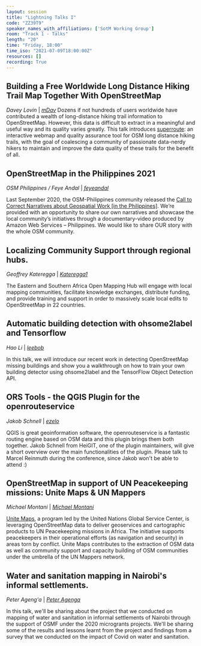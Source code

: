 ```yaml
---
layout: session
title: "Lightning Talks I"
code: "ZZ39T9"
speaker_names_with_affiliations: ['SotM Working Group']
room: "Track 1 - Talks"
length: "20"
time: "Friday, 18:00"
time_iso: "2021-07-09T18:00:00Z"
resources: []
recording: True
---
```

## Building a Free Worldwide Long Distance Hiking Trail Map Together With OpenStreetMap 
*Davey Lovin* | *[mDav](https://www.openstreetmap.org/user/mDav)*
Dozens if not hundreds of users worldwide have contributed a wealth of long-distance hiking trail information to OpenStreetMap. However, this data is difficult to extract in a meaningful and useful way and its quality varies greatly. This talk introduces [superroute](https://superroute.org/): an interactive webmap and quality assurance tool for OSM long distance hiking trails, with the goal of coalescing a community of passionate data-nerdy hikers to maintain and improve the data quality of these trails for the benefit of all. 

## OpenStreetMap in the Philippines 2021 
*OSM Philippines / Feye Andal* | *[feyeandal](https://www.openstreetmap.org/user/feyeandal)*

Last September 2020, the OSM-Philippines community released the [Call to Correct Narratives about Geospatial Work [in the Philippines]](https://wiki.openstreetmap.org/w/images/a/aa/A_Call_to_Correct_Narratives_about_Geospatial_Work.pdf). We’re provided with an opportunity to share our own narratives and showcase the local community’s initiatives through a documentary-video produced by Amazon Web Services – Philippines. We would like to share OUR story with the whole OSM community.

## Localizing Community Support through regional hubs. 
*Geoffrey Kateregga* | *[Kateregga1](https://www.openstreetmap.org/user/Kateregga1)*

The Eastern and Southern Africa Open Mapping Hub will engage with local mapping communities, facilitate knowledge exchanges, distribute funding, and provide training and support in order to massively scale local edits to OpenStreetMap in 22 countries. 

## Automatic building detection with ohsome2label and Tensorflow 
*Hao Li* | *[leebob](https://www.openstreetmap.org/user/leebob)*

In this talk, we will introduce our recent work in detecting OpenStreetMap missing buildings and show you a walkthrough on how to train your own building detector using ohsome2label and the TensorFlow Object Detection API.

## ORS Tools - the QGIS Plugin for the openrouteservice 
*Jakob Schnell* | *[ezelo](https://www.openstreetmap.org/user/ezelo)*

QGIS is great geoinformation software, the openrouteservice is a fantastic routing engine based on OSM data and this plugin brings them both together. Jakob Schnell from HeiGIT, one of the plugin maintainers, will give a short overview over the main functionalities of the plugin. Please talk to Marcel Reinmuth during the conference, since Jakob won't be able to attend :) 

## OpenStreetMap in support of UN Peacekeeping missions: Unite Maps &amp; UN Mappers 
*Michael Montani* | *[Michael Montani](https://www.openstreetmap.org/user/Michael%20Montani)*

[Unite Maps](https://geoportal.un.org/arcgis/apps/sites/#/unitemaps), a program led by the United Nations Global Service Center, is leveraging OpenStreetMap data to deliver geoservices and cartographic products to UN Peacekeeping missions in Africa. The initiative supports peacekeepers in their operational efforts (as navigation and security) in areas torn by conflict. Unite Maps contributes to the extraction of OSM data as well as community support and capacity building of OSM communities under the umbrella of the UN Mappers network. 

## Water and sanitation mapping in Nairobi's informal settlements. 
*Peter Ageng'a* | *[Peter Agenga](https://www.openstreetmap.org/user/Peter%20Agenga)* 

In this talk, we'll be sharing about the project that we conducted on mapping of water and sanitation in informal settlements of Nairobi through the support of OSMF under the 2020 microgrants projects. We'll be sharing some of the results and lessons learnt from the project and findings from a survey that we conducted on the impact of Covid on water and sanitation.

